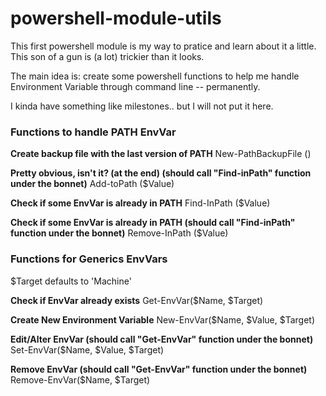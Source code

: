 # powershell-module-utils

This first powershell module is my way to pratice and learn about it a little. This son of a gun is (a lot) trickier than it looks.

The main idea is: create some powershell functions to help me handle Environment Variable through command line -- permanently.

I kinda have something like milestones.. but I will not put it here.


### Functions to handle PATH EnvVar

**Create backup file with the last version of PATH**
New-PathBackupFile ()

**Pretty obvious, isn't it? (at the end) (should call "Find-inPath" function under the bonnet)**
Add-toPath ($Value)

**Check if some EnvVar is already in PATH**
Find-InPath ($Value)

**Check if some EnvVar is already in PATH (should call "Find-inPath" function under the bonnet)**
Remove-InPath ($Value)


### Functions for Generics EnvVars

$Target defaults to 'Machine'

**Check if EnvVar already exists**
Get-EnvVar($Name, $Target)

**Create New Environment Variable**
New-EnvVar($Name, $Value, $Target)

**Edit/Alter EnvVar (should call "Get-EnvVar" function under the bonnet)**
Set-EnvVar($Name, $Value, $Target)

**Remove EnvVar (should call "Get-EnvVar" function under the bonnet)**
Remove-EnvVar($Name, $Target)